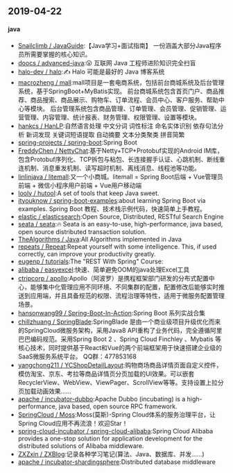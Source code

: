## 2019-04-22

#### java
* [Snailclimb / JavaGuide](https://github.com/Snailclimb/JavaGuide):【Java学习+面试指南】 一份涵盖大部分Java程序员所需要掌握的核心知识。
* [doocs / advanced-java](https://github.com/doocs/advanced-java):😮 互联网 Java 工程师进阶知识完全扫盲
* [halo-dev / halo](https://github.com/halo-dev/halo):✍ Halo 可能是最好的 Java 博客系统
* [macrozheng / mall](https://github.com/macrozheng/mall):mall项目是一套电商系统，包括前台商城系统及后台管理系统，基于SpringBoot+MyBatis实现。 前台商城系统包含首页门户、商品推荐、商品搜索、商品展示、购物车、订单流程、会员中心、客户服务、帮助中心等模块。 后台管理系统包含商品管理、订单管理、会员管理、促销管理、运营管理、内容管理、统计报表、财务管理、权限管理、设置等模块。
* [hankcs / HanLP](https://github.com/hankcs/HanLP):自然语言处理 中文分词 词性标注 命名实体识别 依存句法分析 新词发现 关键词短语提取 自动摘要 文本分类聚类 拼音简繁
* [spring-projects / spring-boot](https://github.com/spring-projects/spring-boot):Spring Boot
* [FreddyChen / NettyChat](https://github.com/FreddyChen/NettyChat):基于Netty+TCP+Protobuf实现的Android IM库，包含Protobuf序列化、TCP拆包与粘包、长连接握手认证、心跳机制、断线重连机制、消息重发机制、读写超时机制、离线消息、线程池等功能。
* [linlinjava / litemall](https://github.com/linlinjava/litemall):又一个小商城。litemall = Spring Boot后端 + Vue管理员前端 + 微信小程序用户前端 + Vue用户移动端
* [looly / hutool](https://github.com/looly/hutool):A set of tools that keep Java sweet.
* [ityouknow / spring-boot-examples](https://github.com/ityouknow/spring-boot-examples):about learning Spring Boot via examples. Spring Boot 教程、技术栈示例代码，快速简单上手教程。
* [elastic / elasticsearch](https://github.com/elastic/elasticsearch):Open Source, Distributed, RESTful Search Engine
* [seata / seata](https://github.com/seata/seata):🔥 Seata is an easy-to-use, high-performance, java based, open source distributed transaction solution.
* [TheAlgorithms / Java](https://github.com/TheAlgorithms/Java):All Algorithms implemented in Java
* [repeats / Repeat](https://github.com/repeats/Repeat):Repeat yourself with some intelligence. This, if used correctly, can improve your productivity greatly.
* [eugenp / tutorials](https://github.com/eugenp/tutorials):The "REST With Spring" Course:
* [alibaba / easyexcel](https://github.com/alibaba/easyexcel):快速、简单避免OOM的java处理Excel工具
* [ctripcorp / apollo](https://github.com/ctripcorp/apollo):Apollo（阿波罗）是携程框架部门研发的分布式配置中心，能够集中化管理应用不同环境、不同集群的配置，配置修改后能够实时推送到应用端，并且具备规范的权限、流程治理等特性，适用于微服务配置管理场景。
* [hansonwang99 / Spring-Boot-In-Action](https://github.com/hansonwang99/Spring-Boot-In-Action):Spring Boot 系列实战合集
* [chillzhuang / SpringBlade](https://github.com/chillzhuang/SpringBlade):SpringBlade 是由一个商业级项目升级优化而来的SpringCloud微服务架构，采用Java8 API重构了业务代码，完全遵循阿里巴巴编码规范。采用Spring Boot 2 、Spring Cloud Finchley 、Mybatis 等核心技术，同时提供基于React和Vue的两个前端框架用于快速搭建企业级的SaaS微服务系统平台。 QQ群：477853168
* [yangchong211 / YCShopDetailLayout](https://github.com/yangchong211/YCShopDetailLayout):购物商场商品详情页面自定义控件，模仿淘宝、京东、考拉等商品详情页分页加载的UI效果。可以嵌套RecyclerView、WebView、ViewPager、ScrollView等等。支持设置上拉分页加载动画效果……
* [apache / incubator-dubbo](https://github.com/apache/incubator-dubbo):Apache Dubbo (incubating) is a high-performance, java based, open source RPC framework.
* [SpringCloud / Moss](https://github.com/SpringCloud/Moss):Moss(莫斯)-Spring Cloud体系的服务治理平台，让Spring Cloud应用不再流浪！欢迎Star！
* [spring-cloud-incubator / spring-cloud-alibaba](https://github.com/spring-cloud-incubator/spring-cloud-alibaba):Spring Cloud Alibaba provides a one-stop solution for application development for the distributed solutions of Alibaba middleware.
* [ZXZxin / ZXBlog](https://github.com/ZXZxin/ZXBlog):记录各种学习笔记(算法、Java、数据库、并发......)
* [apache / incubator-shardingsphere](https://github.com/apache/incubator-shardingsphere):Distributed database middleware
